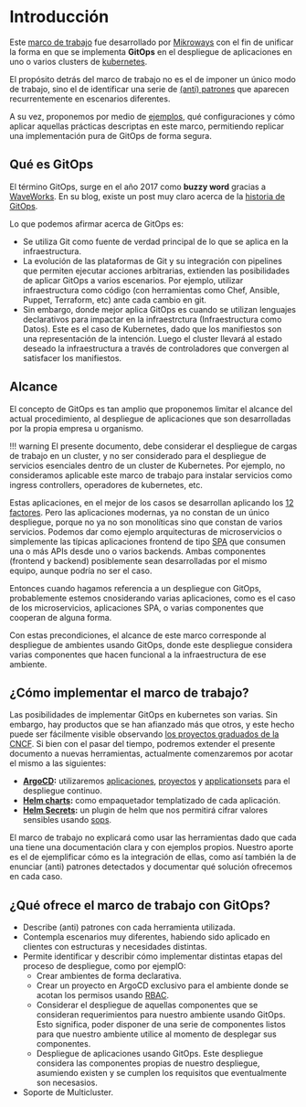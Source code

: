 # Introducción

Este [marco de trabajo](./framework) fue desarrollado por [Mikroways](https://mikroways.net)
con el fin de unificar la forma en que se implementa **GitOps** en el despliegue
de aplicaciones en uno o varios clusters de [kubernetes](https://kubernetes.io/).

El propósito detrás del marco de trabajo no es el de imponer un único modo de
trabajo, sino el de identificar una serie de [(anti) patrones](./patterns) que
aparecen recurrentemente en escenarios diferentes.

A su vez, proponemos por medio de [ejemplos](https://github.com/mikroways/argo-gitops-demo-example),
qué configuraciones y cómo aplicar aquellas prácticas descriptas en este
marco, permitiendo replicar una implementación pura de GitOps de forma segura.

## Qué es GitOps

El término GitOps, surge en el año 2017 como __buzzy word__ gracias a
[WaveWorks](https://www.weave.works/). En su blog, existe un post muy claro
acerca de la [historia de
GitOps](https://www.weave.works/blog/the-history-of-gitops).

Lo que podemos afirmar acerca de GitOps es:

* Se utiliza Git como fuente de verdad principal de lo que se aplica en la
  infraestructura.
* La evolución de las plataformas de Git y su integración con pipelines que
  permiten ejecutar acciones arbitrarias, extienden las posibilidades de aplicar
  GitOps a varios escenarios. Por ejemplo, utilizar infraestructura como código
  (con herramientas como Chef, Ansible, Puppet, Terraform, etc) ante cada cambio
  en git.
* Sin embargo, donde mejor aplica GitOps es cuando se utilizan lenguajes
  declarativos para impactar en la infraestrctura (Infraestructura como Datos).
  Este es el caso de Kubernetes, dado que los manifiestos son una representación
  de la intención. Luego el cluster llevará al estado deseado la infraestructura a
  través de controladores que convergen al satisfacer los manifiestos.

## Alcance

El concepto de GitOps es tan amplio que proponemos limitar el alcance del
actual procedimiento, al despliegue de aplicaciones que son desarrolladas por
la propia empresa u organismo.

!!! warning
    El presente documento, debe considerar el despliegue de cargas de trabajo en
    un cluster, y no ser considerado para el despliegue de servicios esenciales
    dentro de un cluster de Kubernetes. Por ejemplo, no consideramos aplicable
    este marco de trabajo para instalar servicios como ingress controllers,
    operadores de kubernetes, etc.

Estas aplicaciones, en el mejor de los casos se desarrollan aplicando los [12 factores](https://12factor.net/).
Pero las aplicaciones modernas, ya no constan de un único despliegue, porque no
ya no son monolíticas sino que constan de varios servicios. Podemos dar como
ejemplo arquitecturas de microservicios o simplemente las típicas aplicaciones
frontend de tipo [SPA](https://en.wikipedia.org/wiki/Single-page_application)
que consumen una o más APIs desde uno o varios backends. Ambas componentes
(frontend y backend) posiblemente sean desarrolladas por el mismo equipo, aunque
podría no ser el caso.

Entonces cuando hagamos referencia a un despliegue con GitOps, probablemente
estemos cnosiderando varias aplicaciones, como es el caso de los
microservicios, aplicaciones SPA, o varias componentes que cooperan de alguna
forma.

Con estas precondiciones, el alcance de este marco corresponde al despliegue de
ambientes usando GitOps, donde este despliegue considera varias componentes que
hacen funcional a la infraestructura de ese ambiente.

## ¿Cómo implementar el marco de trabajo?

Las posibilidades de implementar GitOps en kubernetes son varias. Sin embargo,
hay productos que se han afianzado más que otros, y este hecho puede ser
fácilmente visible observando [los proyectos graduados de la
CNCF](https://landscape.cncf.io/card-mode?project=graduated). Si bien con el
pasar del tiempo, podremos extender el presente documento a nuevas herramientas,
actualmente comenzaremos por acotar el mismo a las siguientes:

* **[ArgoCD](https://argo-cd.readthedocs.io/en/stable/):** utilizaremos
  [aplicaciones](https://argo-cd.readthedocs.io/en/stable/operator-manual/declarative-setup/#applications),
  [proyectos](https://argo-cd.readthedocs.io/en/stable/user-guide/projects/)
  y [applicationsets](https://argocd-applicationset.readthedocs.io/en/stable/)
  para el despliegue continuo.
* **[Helm charts](https://helm.sh/):** como empaquetador templatizado de cada
  aplicación.
* **[Helm Secrets](https://github.com/jkroepke/helm-secrets):** un plugin de
  helm que nos permitirá cifrar valores sensibles usando [sops](https://github.com/mozilla/sops).

El marco de trabajo no explicará como usar las herramientas dado que cada una
tiene una documentación clara y con ejemplos propios. Nuestro aporte es el de
ejemplificar cómo es la integración de ellas, como así también la de enunciar 
(anti) patrones detectados y documentar qué solución ofrecemos en cada caso.

## ¿Qué ofrece el marco de trabajo con GitOps?

* Describe (anti) patrones con cada herramienta utilizada.
* Contempla escenarios muy diferentes, habiendo sido aplicado en clientes con
  estructuras  y necesidades distintas.
* Permite identificar y describir cómo implementar distintas etapas del proceso
  de despliegue, como por ejemplO:
    * Crear ambientes de forma declarativa.
    * Crear un proyecto en ArgoCD exclusivo para el ambiente donde se acotan los
      permisos usando [RBAC](https://argo-cd.readthedocs.io/en/stable/operator-manual/rbac/).
    * Considerar el despliegue de aquellas componentes que se consideran
      requerimientos para nuestro ambiente usando GitOps. Esto significa, poder
      disponer de una serie de componentes listos para que nuestro ambiente
      utilice al momento de desplegar sus componentes.
    * Despliegue de aplicaciones usando GitOps. Este despliegue considera las
      componentes propias de nuestro despliegue, asumiendo existen y se cumplen
      los requisitos que eventualmente son necesasios.
* Soporte de Multicluster.

